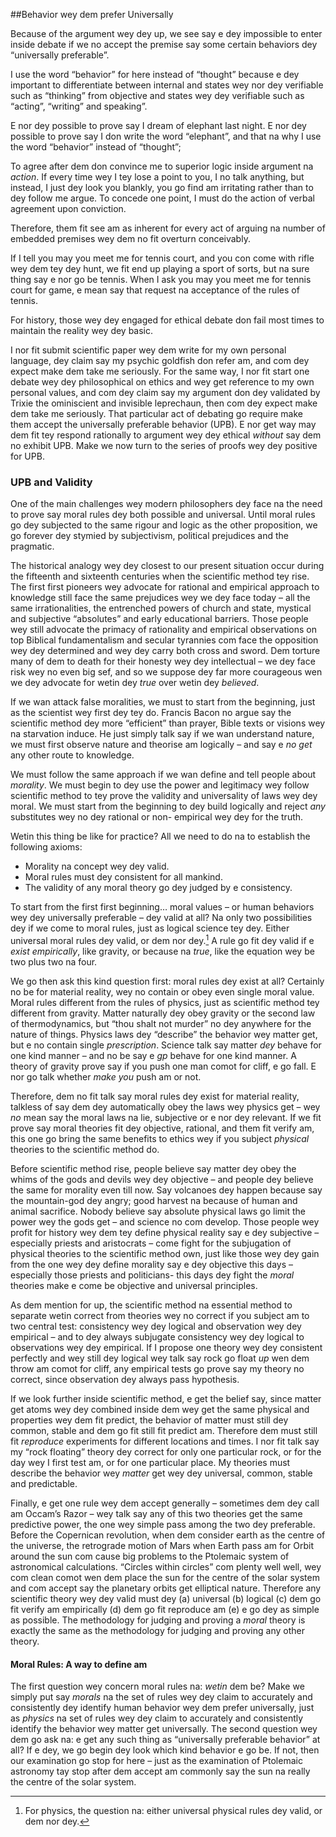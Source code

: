 ##Behavior wey dem prefer Universally

Because of the argument wey dey up, we see say e dey impossible to enter inside debate if we no accept the premise say some certain behaviors dey “universally preferable”.

I use the word “behavior” for here instead of “thought” because e dey important to differentiate between internal and states wey nor dey verifiable such as “thinking” from objective and states wey dey verifiable such as “acting”, “writing” and speaking”.

E nor dey possible to prove say I dream of elephant last night. E nor dey possible to prove say I don write the word “elephant”, and that na why I use the word “behavior” instead of “thought”;

To agree after dem don convince me to superior logic inside argument na *action*. If every time wey I tey lose a point to you, I no talk anything, but instead, I just dey look you blankly, you go find am irritating rather than to dey follow me argue. To concede one point, I must do the action of verbal agreement upon conviction.

Therefore, them fit see am as inherent for every act of arguing na number of embedded premises wey dem no fit overturn conceivably.

If I tell you may you meet me for tennis court, and you con come with rifle wey dem tey dey hunt, we fit end up playing a sport of sorts, but na sure thing say e nor go be tennis. When I ask you may you meet me for tennis court for game, e mean say that request na acceptance of the rules of tennis.

For history, those wey dey engaged for ethical debate don fail most times to maintain the reality wey dey basic.

I nor fit submit scientific paper wey dem write for my own personal language, dey claim say my psychic goldfish don refer am, and com dey expect make dem take me seriously. For the same way, I nor fit start one debate wey dey philosophical on ethics and wey get reference to my own personal values, and com dey claim say my argument don dey validated by Trixie the ominiscient and invisible leprechaun, then com dey expect make dem take me seriously.
That particular act of debating go require make them accept the universally preferable behavior (UPB). E nor get way may dem fit tey respond rationally to argument wey dey ethical *without* say dem no exhibit UPB.
Make we now turn to the series of proofs wey dey positive for UPB.

### UPB and Validity

One of the main challenges wey modern philosophers dey face na the need to prove say moral rules dey both possible and universal. Until moral rules go dey subjected to the same rigour and logic as the other proposition, we go forever dey stymied by subjectivism, political prejudices and the pragmatic.

The historical analogy wey dey closest to our present situation occur during the fifteenth and sixteenth centuries when the scientific method tey rise. The first first pioneers wey advocate for rational and empirical approach to knowledge still face the same prejudices wey we dey face today – all the same irrationalities, the entrenched powers of church and state, mystical and subjective “absolutes” and early educational barriers. Those people wey still advocate the primacy of rationality and empirical observations on top Biblical fundamentalism and secular tyrannies com face the opposition wey dey determined and wey dey carry both cross and sword. Dem torture many of dem to death for their honesty wey dey intellectual – we dey face risk wey no even big sef, and so we suppose dey far more courageous wen we dey advocate for wetin dey *true* over wetin dey *believed*.

If we wan attack false moralities, we must to start from the beginning, just as the scientist wey first dey tey do. Francis Bacon no argue say the scientific method dey more “efficient” than prayer, Bible texts or visions wey na starvation induce. He just simply talk say if we wan understand nature, we must first observe nature and theorise am logically – and say e *no get* any other route to knowledge.

We must follow the same approach if we wan define and tell people about *morality*. We must begin to dey use the power and legitimacy wey follow scientific method to tey prove the validity and universality of laws wey dey moral. We must start from the beginning to dey build logically and reject *any* substitutes  wey no dey rational or non- empirical wey dey for the truth.

Wetin this thing be like for practice? All we need to do na to establish the following axioms:

- Morality na concept wey dey valid.
- Moral rules must dey consistent for all mankind.
- The validity of any moral theory go dey judged by e consistency.

To start from the first first beginning… moral values – or human behaviors wey dey universally preferable – dey valid at all?
Na only two possibilities dey if we come to moral rules, just as logical science tey dey. Either universal moral rules dey valid, or dem nor dey.[^6]
A rule go fit dey valid if e *exist empirically*, like gravity, or because na *true*, like the equation wey be two plus two na four.

We go then ask this kind question first: moral rules dey exist at all?
Certainly no be for material reality, wey no contain or obey even single moral value. Moral rules different from the rules of physics, just as scientific method tey different from gravity. Matter naturally dey obey gravity or the second law of thermodynamics, but “thou shalt not murder” no dey anywhere for the nature of things. Physics laws dey “describe” the behavior wey matter get, but e no contain single *prescription*. Science talk say matter *dey* behave for one kind manner – and no be say e *gp* behave for one kind manner. A theory of gravity prove say if you push one man comot for cliff, e go fall. E nor go talk whether *make you* push am or not. 

Therefore, dem no fit talk say moral rules dey exist for material reality, talkless of say dem dey automatically obey the laws wey physics get – wey *no* mean say the moral laws na lie, subjective or e nor dey relevant.
If we fit prove say moral theories fit dey objective, rational, and them fit verify am, this one go bring the same benefits to ethics wey if you subject *physical* theories to the scientific method do.

Before scientific method rise, people believe say matter dey obey the whims of the gods and devils wey dey objective – and people dey believe the same for morality even till now. Say volcanoes dey happen because say the mountain-god dey angry; good harvest na because of human and animal sacrifice. Nobody believe say absolute physical laws go limit the power wey the gods get – and science no com develop. Those people wey profit for history wey dem tey define physical reality say e dey subjective – especially priests and aristocrats – come fight for the subjugation of physical theories to the scientific method own, just like those wey dey gain from the one wey dey define morality say e dey objective this days – especially those priests and politicians- this days dey fight the *moral* theories make e come be objective and universal principles.

As dem mention for up, the scientific method na essential method to separate wetin correct from theories wey no correct if you subject am to two central test: consistency wey dey logical and observation wey dey empirical – and to dey always subjugate consistency wey dey logical to observations wey dey empirical. If I propose one theory wey dey consistent perfectly and wey still dey logical wey talk say rock go float *up* wen dem throw am comot for cliff, any empirical tests go prove say my theory no correct, since observation dey always pass hypothesis.

If we look further inside scientific method, e get the belief say, since matter get atoms wey dey combined inside dem wey get the same physical and properties wey dem fit predict, the behavior of matter must still dey common, stable and dem go fit still fit predict am.  Therefore dem must still fit *reproduce* experiments for different locations and times. I nor fit talk say my “rock floating” theory dey correct for only one particular rock, or for the day wey I first test am, or for one particular place. My theories must describe the behavior wey *matter* get wey dey universal, common, stable and predictable.

Finally, e get one rule wey dem accept generally – sometimes dem dey call am Occam’s Razor – wey talk say any of this two theories  get the same predictive power, the one wey simple pass among the two dey preferable. Before the Copernican revolution, when dem consider earth as the centre of the universe, the retrograde motion of Mars when Earth pass am for Orbit around the sun com cause big problems to the Ptolemaic system of astronomical calculations. “Circles within circles” com plenty well well, wey com clean comot wen dem  place the sun for the centre of the solar system and com accept say the planetary orbits get elliptical nature.
Therefore any scientific theory wey dey valid must dey (a) universal (b) logical (c) dem go fit verify am empirically (d) dem go fit reproduce am (e) e go dey as simple as possible.
The methodology for judging and proving a *moral* theory is exactly the same as the methodology for judging and proving any other theory.

#### Moral Rules: A way to define am

The first question wey concern moral rules na: *wetin* dem be?
Make we simply put say *morals* na the set of rules wey dey claim to accurately and consistently dey identify human behavior wey dem prefer universally, just as *physics* na set of rules wey dey claim to accurately and consistently identify the behavior wey matter get universally.
The second question wey dem go ask na: e get any such thing as “universally preferable behavior” at all?
If e dey, we go begin dey look which kind behavior e go be. If not, then our examination go stop for here – just as the examination of Ptolemaic astronomy tay stop after dem accept am commonly say the sun na really the centre of the solar system.

[^6]: For physics, the question na: either universal physical rules dey valid, or dem nor dey.
